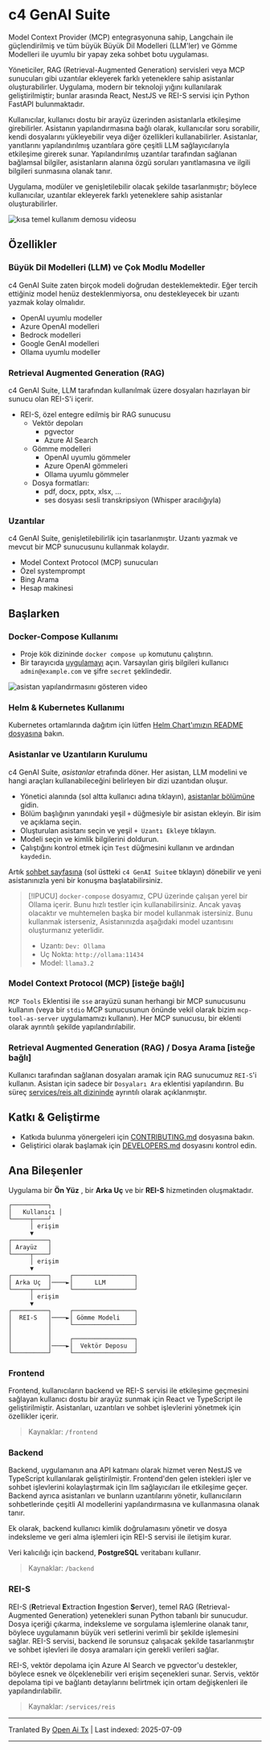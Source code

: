 # c4 GenAI Suite

Model Context Provider (MCP) entegrasyonuna sahip, Langchain ile güçlendirilmiş ve tüm büyük Büyük Dil Modelleri (LLM'ler) ve Gömme Modelleri ile uyumlu bir yapay zeka sohbet botu uygulaması.

Yöneticiler, RAG (Retrieval-Augmented Generation) servisleri veya MCP sunucuları gibi uzantılar ekleyerek farklı yeteneklere sahip asistanlar oluşturabilirler. Uygulama, modern bir teknoloji yığını kullanılarak geliştirilmiştir; bunlar arasında React, NestJS ve REI-S servisi için Python FastAPI bulunmaktadır.

Kullanıcılar, kullanıcı dostu bir arayüz üzerinden asistanlarla etkileşime girebilirler. Asistanın yapılandırmasına bağlı olarak, kullanıcılar soru sorabilir, kendi dosyalarını yükleyebilir veya diğer özellikleri kullanabilirler. Asistanlar, yanıtlarını yapılandırılmış uzantılara göre çeşitli LLM sağlayıcılarıyla etkileşime girerek sunar. Yapılandırılmış uzantılar tarafından sağlanan bağlamsal bilgiler, asistanların alanına özgü soruları yanıtlamasına ve ilgili bilgileri sunmasına olanak tanır.

Uygulama, modüler ve genişletilebilir olacak şekilde tasarlanmıştır; böylece kullanıcılar, uzantılar ekleyerek farklı yeteneklere sahip asistanlar oluşturabilirler.

![kısa temel kullanım demosu videosu](https://raw.githubusercontent.com/codecentric/c4-genai-suite/main/demo/preview.webp)

## Özellikler

### Büyük Dil Modelleri (LLM) ve Çok Modlu Modeller

c4 GenAI Suite zaten birçok modeli doğrudan desteklemektedir. Eğer tercih ettiğiniz model henüz desteklenmiyorsa, onu destekleyecek bir uzantı yazmak kolay olmalıdır.

* OpenAI uyumlu modeller
* Azure OpenAI modelleri
* Bedrock modelleri
* Google GenAI modelleri
* Ollama uyumlu modeller
### Retrieval Augmented Generation (RAG)

c4 GenAI Suite, LLM tarafından kullanılmak üzere dosyaları hazırlayan bir sunucu olan REI-S'i içerir.

* REI-S, özel entegre edilmiş bir RAG sunucusu
  * Vektör depoları
    * pgvector
    * Azure AI Search
  * Gömme modelleri
    * OpenAI uyumlu gömmeler
    * Azure OpenAI gömmeleri
    * Ollama uyumlu gömmeler
  * Dosya formatları:
    * pdf, docx, pptx, xlsx, ...
    * ses dosyası sesli transkripsiyon (Whisper aracılığıyla)

### Uzantılar

c4 GenAI Suite, genişletilebilirlik için tasarlanmıştır. Uzantı yazmak ve mevcut bir MCP sunucusunu kullanmak kolaydır.

* Model Context Protocol (MCP) sunucuları
* Özel systemprompt
* Bing Arama
* Hesap makinesi
## Başlarken

### Docker-Compose Kullanımı

- Proje kök dizininde `docker compose up` komutunu çalıştırın.
- Bir tarayıcıda [uygulamayı](http://localhost:3333) açın. Varsayılan giriş bilgileri kullanıcı `admin@example.com` ve şifre `secret` şeklindedir.

![asistan yapılandırmasını gösteren video](https://raw.githubusercontent.com/codecentric/c4-genai-suite/main/demo/assistants.webp)

### Helm & Kubernetes Kullanımı

Kubernetes ortamlarında dağıtım için lütfen [Helm Chart'ımızın README dosyasına](https://raw.githubusercontent.com/codecentric/c4-genai-suite/main/./helm-chart/README.md) bakın.

### Asistanlar ve Uzantıların Kurulumu

c4 GenAI Suite, *asistanlar* etrafında döner.
Her asistan, LLM modelini ve hangi araçları kullanabileceğini belirleyen bir dizi uzantıdan oluşur.

- Yönetici alanında (sol altta kullanıcı adına tıklayın), [asistanlar bölümüne](http://localhost:3333/admin/assistants) gidin.
- Bölüm başlığının yanındaki yeşil `+` düğmesiyle bir asistan ekleyin. Bir isim ve açıklama seçin.
- Oluşturulan asistanı seçin ve yeşil `+ Uzantı Ekle`ye tıklayın.
- Modeli seçin ve kimlik bilgilerini doldurun.
- Çalıştığını kontrol etmek için `Test` düğmesini kullanın ve ardından `kaydedin`.

Artık [sohbet sayfasına](http://localhost:3333/chat) (sol üstteki `c4 GenAI Suite`e tıklayın) dönebilir ve yeni asistanınızla yeni bir konuşma başlatabilirsiniz.

> [!IPUCU]
> `docker-compose` dosyamız, CPU üzerinde çalışan yerel bir Ollama içerir. Bunu hızlı testler için kullanabilirsiniz. Ancak yavaş olacaktır ve muhtemelen başka bir model kullanmak istersiniz. Bunu kullanmak isterseniz, Asistanınızda aşağıdaki model uzantısını oluşturmanız yeterlidir.
> * Uzantı: `Dev: Ollama`
> * Uç Nokta: `http://ollama:11434`
> * Model: `llama3.2`
### Model Context Protocol (MCP) [isteğe bağlı]

`MCP Tools` Eklentisi ile `sse` arayüzü sunan herhangi bir MCP sunucusunu kullanın (veya bir `stdio` MCP sunucusunun önünde vekil olarak bizim `mcp-tool-as-server` uygulamamızı kullanın).
Her MCP sunucusu, bir eklenti olarak ayrıntılı şekilde yapılandırılabilir.

### Retrieval Augmented Generation (RAG) / Dosya Arama [isteğe bağlı]

Kullanıcı tarafından sağlanan dosyaları aramak için RAG sunucumuz `REI-S`'i kullanın. Asistan için sadece bir `Dosyaları Ara` eklentisi yapılandırın.
Bu süreç [services/reis alt dizininde](services/reis/#example-configuration-in-c4) ayrıntılı olarak açıklanmıştır.

## Katkı & Geliştirme

* Katkıda bulunma yönergeleri için [CONTRIBUTING.md](https://raw.githubusercontent.com/codecentric/c4-genai-suite/main/CONTRIBUTING.md) dosyasına bakın.
* Geliştirici olarak başlamak için [DEVELOPERS.md](https://raw.githubusercontent.com/codecentric/c4-genai-suite/main/DEVELOPERS.md) dosyasını kontrol edin.

## Ana Bileşenler

Uygulama bir **Ön Yüz** , bir **Arka Uç**  ve bir **REI-S**  hizmetinden oluşmaktadır.

```
┌──────────┐
│   Kullanıcı │
└─────┬────┘
      │ erişim
      ▼
┌──────────┐
│ Arayüz   │
└─────┬────┘
      │ erişim
      ▼
┌──────────┐     ┌─────────────────┐
│ Arka Uç  │────►│      LLM        │
└─────┬────┘     └─────────────────┘
      │ erişim
      ▼
┌──────────┐     ┌─────────────────┐
│  REI-S   │────►│ Gömme Modeli    │
│          │     └─────────────────┘
│          │
│          │     ┌─────────────────┐
│          │────►│  Vektör Deposu  │
└──────────┘     └─────────────────┘
```
### Frontend

Frontend, kullanıcıların backend ve REI-S servisi ile etkileşime geçmesini sağlayan kullanıcı dostu bir arayüz sunmak için React ve TypeScript ile geliştirilmiştir. Asistanları, uzantıları ve sohbet işlevlerini yönetmek için özellikler içerir.

> Kaynaklar: `/frontend`

### Backend

Backend, uygulamanın ana API katmanı olarak hizmet veren NestJS ve TypeScript kullanılarak geliştirilmiştir. Frontend'den gelen istekleri işler ve sohbet işlevlerini kolaylaştırmak için llm sağlayıcıları ile etkileşime geçer. Backend ayrıca asistanları ve bunların uzantılarını yönetir, kullanıcıların sohbetlerinde çeşitli AI modellerini yapılandırmasına ve kullanmasına olanak tanır.

Ek olarak, backend kullanıcı kimlik doğrulamasını yönetir ve dosya indeksleme ve geri alma işlemleri için REI-S servisi ile iletişim kurar.

Veri kalıcılığı için backend, **PostgreSQL** veritabanı kullanır.

> Kaynaklar: `/backend`

### REI-S

REI-S (**R**etrieval **E**xtraction **I**ngestion **S**erver), temel RAG (Retrieval-Augmented Generation) yetenekleri sunan Python tabanlı bir sunucudur. Dosya içeriği çıkarma, indeksleme ve sorgulama işlemlerine olanak tanır, böylece uygulamanın büyük veri setlerini verimli bir şekilde işlemesini sağlar. REI-S servisi, backend ile sorunsuz çalışacak şekilde tasarlanmıştır ve sohbet işlevleri ile dosya aramaları için gerekli verileri sağlar.

REI-S, vektör depolama için Azure AI Search ve pgvector'u destekler, böylece esnek ve ölçeklenebilir veri erişim seçenekleri sunar. Servis, vektör depolama tipi ve bağlantı detaylarını belirtmek için ortam değişkenleri ile yapılandırılabilir.

> Kaynaklar: `/services/reis`


---

Tranlated By [Open Ai Tx](https://github.com/OpenAiTx/OpenAiTx) | Last indexed: 2025-07-09

---